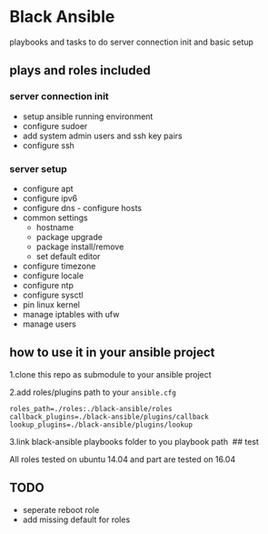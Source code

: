 # Black Ansible

playbooks and tasks to do server connection init and basic setup

## plays and roles included

### server connection init

- setup ansible running environment
- configure sudoer
- add system admin users and ssh key pairs
- configure ssh

### server setup

- configure apt
- configure ipv6
- configure dns - configure hosts
- common settings
	- hostname
	- package upgrade
	- package install/remove
	- set default editor
- configure timezone
- configure locale
- configure ntp
- configure sysctl
- pin linux kernel
- manage iptables with ufw
- manage users

## how to use it in your ansible project


1.clone this repo as submodule to your ansible project 

2.add roles/plugins path to your `ansible.cfg`

```
roles_path=./roles:./black-ansible/roles
callback_plugins=./black-ansible/plugins/callback
lookup_plugins=./black-ansible/plugins/lookup
```
3.link black-ansible playbooks folder to you playbook path
 ## test

All roles tested on ubuntu 14.04 and part are tested on 16.04

## TODO

- seperate reboot role
- add missing default for roles

